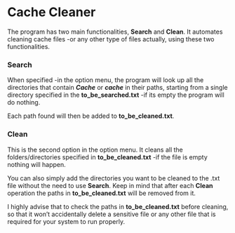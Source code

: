 # Cache Cleaner

The program has two main functionalities, **Search** and **Clean**. It automates cleaning cache files -or any other type of files actually, using these two functionalities.


### Search

When specified -in the option menu, the program will look up all the directories that contain **_Cache_** or **_cache_** in their paths, starting from a single directory specified in the **to_be_searched.txt** -if its empty the program will do nothing.

Each path found will then be added to **to_be_cleaned.txt**.


### Clean

This is the second option in the option menu. It cleans all the folders/directories specified in **to_be_cleaned.txt** -if the file is empty nothing will happen.

You can also simply add the directories you want to be cleaned to the .txt file without the need to use **Search**. Keep in mind that after each **Clean** operation the paths in **to_be_cleaned.txt** will be removed from it.

I highly advise that to check the paths in **to_be_cleaned.txt** before cleaning, so that it won’t accidentally delete a sensitive file or any other file that is required for your system to run properly.
